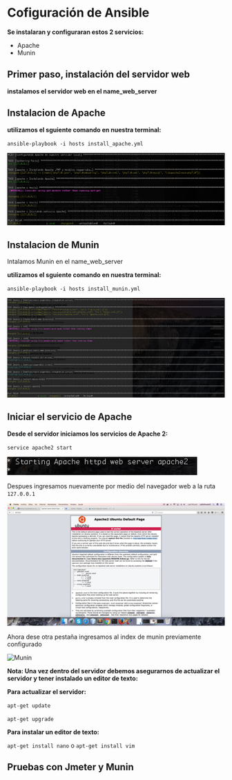 # Cofiguración de Ansible

**Se instalaran  y configuraran estos 2 servicios:**

* Apache
* Munin

## Primer paso, instalación del servidor web

**instalamos el servidor web en el name_web_server**

## Instalacion de Apache

**utilizamos el sguiente comando en nuestra terminal:**

`ansible-playbook -i hosts install_apache.yml`

![alt-text](Images/1.png)

## Instalacion de Munin

Intalamos Munin en el name_web_server

**utilizamos el sguiente comando en nuestra terminal:**

`ansible-playbook -i hosts install_munin.yml`

![alt-text](Images/2.png)

## Iniciar el servicio de Apache

**Desde el servidor iniciamos los servicios de Apache 2:**

`service apache2 start`

![alt-text](Images/3.png)

Despues ingresamos nuevamente por medio del navegador web a la ruta `127.0.0.1`

![alt-text](Images/4.png)

Ahora dese otra pestaña ingresamos al index de munin previamente configurado

![Munin](Images/.png)

**Nota: Una vez dentro del servidor debemos asegurarnos de actualizar el servidor y tener instalado un editor de texto:**

**Para actualizar el servidor:**

`apt-get update`

`apt-get upgrade`

**Para instalar un editor de texto:**

`apt-get install nano` o `apt-get install vim`

## Pruebas con Jmeter y Munin
